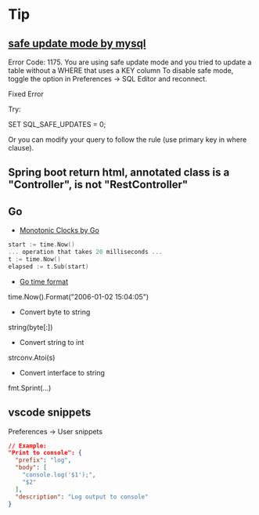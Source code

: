 # Tip

## [safe update mode by mysql](https://stackoverflow.com/questions/11448068/mysql-error-code-1175-during-update-in-mysql-workbench)

Error Code: 1175. You are using safe update mode and you tried to update a table without a WHERE that uses a KEY column To disable safe mode, toggle the option in Preferences -> SQL Editor and reconnect.

Fixed Error

Try:

SET SQL_SAFE_UPDATES = 0;

Or you can modify your query to follow the rule (use primary key in where clause).

## Spring boot return html, annotated class is a "Controller", is not "RestController"

## Go
* [Monotonic Clocks by Go](https://golang.google.cn/pkg/time/#hdr-Monotonic_Clocks)

```Go
start := time.Now()
... operation that takes 20 milliseconds ...
t := time.Now()
elapsed := t.Sub(start)
```

* [Go time format](https://stackoverflow.com/questions/20234104/how-to-format-current-time-using-a-yyyymmddhhmmss-format)

time.Now().Format("2006-01-02 15:04:05")

* Convert byte to string

string(byte[:])

* Convert string to int

strconv.Atoi(s)

* Convert interface to string

fmt.Sprint(...)

## vscode snippets

Preferences -> User snippets
```Json
// Example:
"Print to console": {
  "prefix": "log",
  "body": [
    "console.log('$1');",
    "$2"
  ],
  "description": "Log output to console"
}
```
